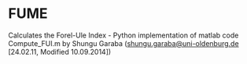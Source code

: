 # FUME
Calculates the Forel-Ule Index -  Python implementation of matlab code Compute_FUI.m by Shungu Garaba (shungu.garaba@uni-oldenburg.de [24.02.11, Modified 10.09.2014])
